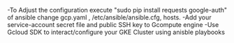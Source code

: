 -To Adjust the configuration execute "sudo pip install requests google-auth"  of ansible change gcp.yaml , /etc/ansible/ansible.cfg, hosts.
-Add your service-account secret file and public  SSH key to Gcompute engine 
-Use Gcloud SDK to interact/configure your GKE Cluster using anisble playbooks 
